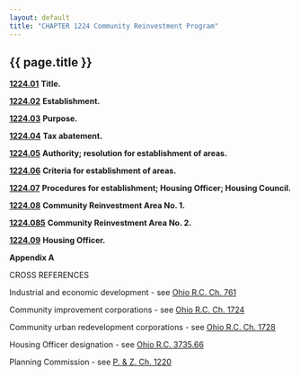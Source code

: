 ```yaml
---
layout: default 
title: "CHAPTER 1224 Community Reinvestment Program"
---
```


{{ page.title }}
----------------

[**1224.01**](46ca5b3e.html) **Title.**

[**1224.02**](46cd50f5.html) **Establishment.**

[**1224.03**](46d147bf.html) **Purpose.**

[**1224.04**](46d565f6.html) **Tax abatement.**

[**1224.05**](46e37b93.html) **Authority; resolution for establishment of
areas.**

[**1224.06**](46e659ae.html) **Criteria for establishment of areas.**

[**1224.07**](470a2321.html) **Procedures for establishment; Housing
Officer; Housing Council.**

[**1224.08**](4722c4b5.html) **Community Reinvestment Area No. 1.**

[**1224.085**](472dc5e4.html) **Community Reinvestment Area No. 2.**

[**1224.09**](473c8656.html) **Housing Officer.**

**Appendix A**

CROSS REFERENCES

Industrial and economic development - see [Ohio R.C. Ch. 761](http://codes.ohio.gov/orc/761)

Community improvement corporations - see [Ohio R.C. Ch. 1724](http://codes.ohio.gov/orc/1724)

Community urban redevelopment corporations - see [Ohio R.C. Ch. 1728](http://codes.ohio.gov/orc/1728)

Housing Officer designation - see [Ohio R.C. 3735.66](http://codes.ohio.gov/orc/3735.66)

Planning Commission - see [P. & Z. Ch. 1220](4692e337.html)
